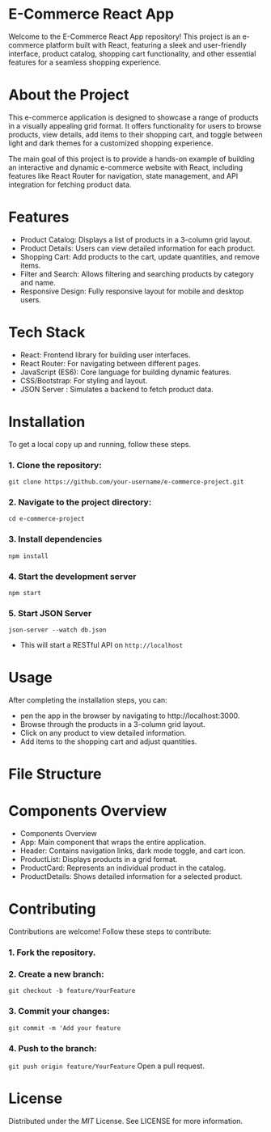 # E-Commerce React App
Welcome to the E-Commerce React App repository! This project is an e-commerce platform built with React, featuring a sleek and user-friendly interface, product catalog, shopping cart functionality, and other essential features for a seamless shopping experience.

# About the Project
This e-commerce application is designed to showcase a range of products in a visually appealing grid format. It offers functionality for users to browse products, view details, add items to their shopping cart, and toggle between light and dark themes for a customized shopping experience.

The main goal of this project is to provide a hands-on example of building an interactive and dynamic e-commerce website with React, including features like React Router for navigation, state management, and API integration for fetching product data.

# Features
- Product Catalog: Displays a list of products in a 3-column grid layout.
- Product Details: Users can view detailed information for each product.
- Shopping Cart: Add products to the cart, update quantities, and remove items.
- Filter and Search: Allows filtering and searching products by category and name.
- Responsive Design: Fully responsive layout for mobile and desktop users.

# Tech Stack
- React: Frontend library for building user interfaces.
- React Router: For navigating between different pages.
- JavaScript (ES6): Core language for building dynamic features.
- CSS/Bootstrap: For styling and layout.
- JSON Server : Simulates a backend to fetch product data.

# Installation
To get a local copy up and running, follow these steps.

### 1. Clone the repository:
`git clone https://github.com/your-username/e-commerce-project.git`

### 2. Navigate to the project directory:
`cd e-commerce-project`

### 3. Install dependencies
`npm install`

### 4. Start the development server
`npm start`

### 5. Start JSON Server
`json-server --watch db.json` 
- This will start a RESTful API on `http://localhost`

# Usage

After completing the installation steps, you can:

- pen the app in the browser by navigating to http://localhost:3000.
- Browse through the products in a 3-column grid layout.
- Click on any product to view detailed information.
- Add items to the shopping cart and adjust quantities.

# File Structure

# Components Overview
- Components Overview
- App: Main component that wraps the entire application.
- Header: Contains navigation links, dark mode toggle, and cart icon.
- ProductList: Displays products in a grid format.
- ProductCard: Represents an individual product in the catalog.
- ProductDetails: Shows detailed information for a selected product.

# Contributing
Contributions are welcome! Follow these steps to contribute:
### 1. Fork the repository.
### 2. Create a new branch:

`git checkout -b feature/YourFeature`
### 3. Commit your changes:

`git commit -m 'Add your feature`
### 4. Push to the branch:

`git push origin feature/YourFeature`
Open a pull request.

# License
Distributed under the *MIT* License. See LICENSE for more information.